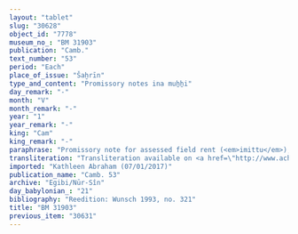 ```yaml
---
layout: "tablet"
slug: "30628"
object_id: "7778"
museum_no_: "BM 31903"
publication: "Camb."
text_number: "53"
period: "Each"
place_of_issue: "Šaḫrīn"
type_and_content: "Promissory notes ina muẖẖi"
day_remark: "-"
month: "V"
month_remark: "-"
year: "1"
year_remark: "-"
king: "Cam"
king_remark: "-"
paraphrase: "Promissory note for assessed field rent (<em>imittu</em>), to be delivered in barley. Fragmentary.<br /> <strong>B</strong> owes 26.0.0.0 kor of barley to <strong>A</strong>, slave of <strong>C</strong>. It is the assessed field rent (<em>imitti eqli</em>) on <strong>D</strong>&rsquo;s field, located at the upper gate (<em>bābu elēnu</em>) next to (the field of (?)) the Bēl and Nab&ucirc;-temples and pledged to <strong>A</strong>. Details on the terms of repayment are mainly lost in the broken passage at the end of the tablet&rsquo;s obverse side and beginning of its reverse side. When the text becomes legible again, it is said that the payment for the tithe of the Nergal-temple (<em>e&scaron;r&ucirc; &scaron;a Nergal</em>) has been settled (<em>eṭēru </em>G Stat). In addition, there is an earlier claim (<em>ra&scaron;&ucirc;tu</em>) but the pertinent passage is badly preserved: [&hellip;] half a share (<em>ahi zitti</em>) [&hellip;] <strong>D</strong> they will &hellip; (<em>&uacute;-&scaron;u-uz-zu</em>)(?). Names of 2 witnesses and the scribe: Bēl-iddin/Nab&ucirc;-mukīn-zēri//S&icirc;n-&scaron;ad&ucirc;nu.<br /> &nbsp;<br /> <strong>A </strong>= Nergal-rēṣūa, slave of <strong>C</strong>; <strong>B </strong>= [the name of the debtor is broken off]; <strong>C </strong>= Iddin-Marduk/Iqī&scaron;āya//Nūr-S&icirc;n; <strong>D </strong>= Nergal-nāṣir/Nādin"
transliteration: "Transliteration available on <a href=\"http://www.achemenet.com/fr/item/?/sources-textuelles/textes-par-langues-et-ecritures/babylonien/archives-egibi/1674996\" target=\"_blank\">Achemenet</a>"
imported: "Kathleen Abraham (07/01/2017)"
publication_name: "Camb. 53"
archive: "Egibi/Nūr-Sîn"
day_babylonian_: "21"
bibliography: "Reedition: Wunsch 1993, no. 321"
title: "BM 31903"
previous_item: "30631"
---
```

